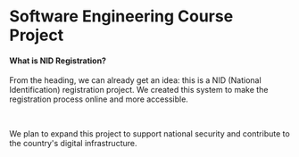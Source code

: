 <h1>Software Engineering Course Project</h1>

<h4>What is NID Registration?</h4>
<p>
    From the heading, we can already get an idea: this is a NID (National Identification) registration project. We created this system to make the registration process online and more accessible.
</p>
<br>
<p>
    We plan to expand this project to support national security and contribute to the country's digital infrastructure.
</p>
